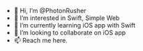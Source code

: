 - 👋 Hi, I’m @PhotonRusher
- 👀 I’m interested in Swift, Simple Web
- 🌱 I’m currently learning iOS app with Swift
- 💞️ I’m looking to collaborate on iOS app
- 📫 Reach me here.

<!---
PhotonRusher/PhotonRusher is a ✨ special ✨ repository because its `README.md` (this file) appears on your GitHub profile.
You can click the Preview link to take a look at your changes.
--->
